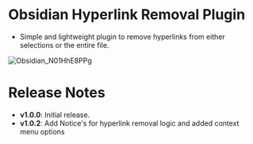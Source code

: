 # Obsidian Hyperlink Removal Plugin

- Simple and lightweight plugin to remove hyperlinks from either selections or the entire file.

![Obsidian_N01HhE8PPg](https://github.com/user-attachments/assets/2fa8443f-9df3-43f8-a26d-96476a59a009)

# Release Notes

- **v1.0.0**: Initial release.
- **v1.0.2**: Add Notice's for hyperlink removal logic and added context menu options